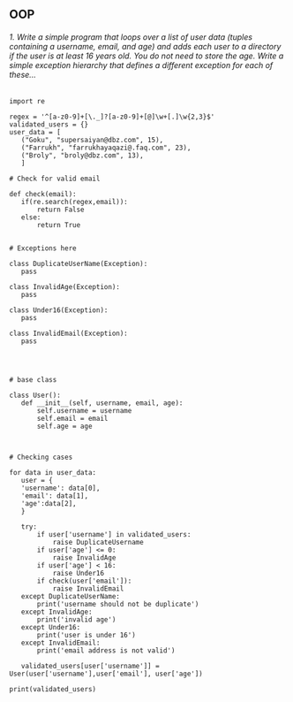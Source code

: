  ## OOP

 ###### 1. Write a simple program that loops over a list of user data (tuples containing a username, email, and age) and adds each user to a directory if the user is at least 16 years old. You do not need to store the age. Write a simple exception hierarchy that defines a different exception for each of these...

 ```
import re 

regex = '^[a-z0-9]+[\._]?[a-z0-9]+[@]\w+[.]\w{2,3}$'  
validated_users = {}
user_data = [
    ("Goku", "supersaiyan@dbz.com", 15),
    ("Farrukh", "farrukhayaqazi@.faq.com", 23),
    ("Broly", "broly@dbz.com", 13),
    ]

# Check for valid email

def check(email):   
    if(re.search(regex,email)):   
        return False   
    else:   
        return True 


# Exceptions here

class DuplicateUserName(Exception):
    pass

class InvalidAge(Exception):
    pass

class Under16(Exception):
    pass

class InvalidEmail(Exception):
    pass




# base class

class User():
    def __init__(self, username, email, age):
        self.username = username
        self.email = email
        self.age = age



# Checking cases

for data in user_data:
    user = {
    'username': data[0],
    'email': data[1],
    'age':data[2],
    }

    try:
        if user['username'] in validated_users:
            raise DuplicateUsername
        if user['age'] <= 0:
            raise InvalidAge
        if user['age'] < 16:
            raise Under16          
        if check(user['email']):
            raise InvalidEmail
    except DuplicateUserName:
        print('username should not be duplicate')
    except InvalidAge:
        print('invalid age')
    except Under16:
        print('user is under 16')
    except InvalidEmail:
        print('email address is not valid')
    
    validated_users[user['username']] = User(user['username'],user['email'], user['age'])
    
print(validated_users)

```